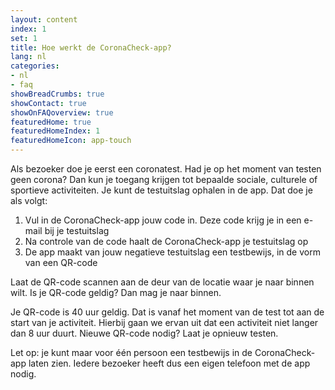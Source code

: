 ```yaml
---
layout: content
index: 1
set: 1
title: Hoe werkt de CoronaCheck-app?
lang: nl
categories:
- nl
- faq
showBreadCrumbs: true
showContact: true
showOnFAQoverview: true
featuredHome: true
featuredHomeIndex: 1
featuredHomeIcon: app-touch
---
```

Als bezoeker doe je eerst een coronatest. Had je op het moment van testen geen corona? Dan kun je toegang krijgen tot bepaalde sociale, culturele of sportieve activiteiten. Je kunt de testuitslag ophalen in de app. Dat doe je als volgt:

1. Vul in de CoronaCheck-app jouw code in. Deze code krijg je in een e-mail bij je testuitslag
2. Na controle van de code haalt de CoronaCheck-app je testuitslag op
3. De app maakt van jouw negatieve testuitslag een testbewijs, in de vorm van een QR-code 

Laat de QR-code scannen aan de deur van de locatie waar je naar binnen wilt. Is je QR-code geldig? Dan mag je naar binnen.

Je QR-code is 40 uur geldig. Dat is vanaf het moment van de test tot aan de start van je activiteit. Hierbij gaan we ervan uit dat een activiteit niet langer dan 8 uur duurt. Nieuwe QR-code nodig? Laat je opnieuw testen.

Let op: je kunt maar voor één persoon een testbewijs in de CoronaCheck-app laten zien. Iedere bezoeker heeft dus een eigen telefoon met de app nodig.
